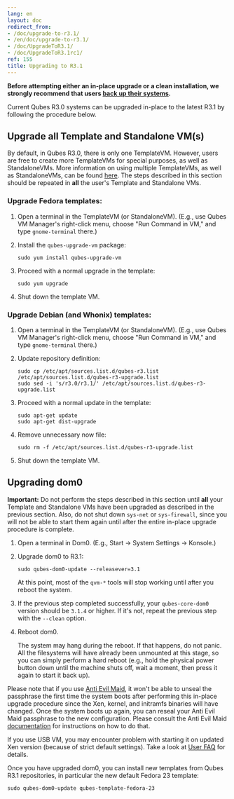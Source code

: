 ```yaml
---
lang: en
layout: doc
redirect_from:
- /doc/upgrade-to-r3.1/
- /en/doc/upgrade-to-r3.1/
- /doc/UpgradeToR3.1/
- /doc/UpgradeToR3.1rc1/
ref: 155
title: Upgrading to R3.1
---
```



**Before attempting either an in-place upgrade or a clean installation, we
strongly recommend that users [back up their systems](/doc/backup-restore/).**

Current Qubes R3.0 systems can be upgraded in-place to the latest R3.1
by following the procedure below.

## Upgrade all Template and Standalone VM(s)

By default, in Qubes R3.0, there is only one TemplateVM. However, users are
free to create more TemplateVMs for special purposes, as well as StandaloneVMs.
More information on using multiple TemplateVMs, as well as StandaloneVMs, can be
found [here](/doc/software-update-vm/). The steps described in this
section should be repeated in **all** the user's Template and Standalone VMs.

### Upgrade Fedora templates:

1. Open a terminal in the TemplateVM (or StandaloneVM). (E.g., use Qubes VM
    Manager's right-click menu, choose "Run Command in VM," and type
    `gnome-terminal` there.)

2. Install the `qubes-upgrade-vm` package:

    ```
    sudo yum install qubes-upgrade-vm
    ```

3. Proceed with a normal upgrade in the template:

    ```
    sudo yum upgrade
    ```

4. Shut down the template VM.

### Upgrade Debian (and Whonix) templates:

1. Open a terminal in the TemplateVM (or StandaloneVM). (E.g., use Qubes VM
    Manager's right-click menu, choose "Run Command in VM," and type
    `gnome-terminal` there.)

2. Update repository definition:

    ```
    sudo cp /etc/apt/sources.list.d/qubes-r3.list /etc/apt/sources.list.d/qubes-r3-upgrade.list
    sudo sed -i 's/r3.0/r3.1/' /etc/apt/sources.list.d/qubes-r3-upgrade.list
    ```

3. Proceed with a normal update in the template:

    ```
    sudo apt-get update
    sudo apt-get dist-upgrade
    ```

4. Remove unnecessary now file:

    ```
    sudo rm -f /etc/apt/sources.list.d/qubes-r3-upgrade.list
    ```

5. Shut down the template VM.

## Upgrading dom0

**Important:** Do not perform the steps described in this section until **all**
your Template and Standalone VMs have been upgraded as described in the previous
section. Also, do not shut down `sys-net` or `sys-firewall`, since you will not
be able to start them again until after the entire in-place upgrade procedure is
complete.

1. Open a terminal in Dom0. (E.g., Start -\> System Settings -\> Konsole.)

2. Upgrade dom0 to R3.1:

    ```
    sudo qubes-dom0-update --releasever=3.1
    ```

    At this point, most of the `qvm-*` tools will stop working until after you
    reboot the system.

3. If the previous step completed successfully, your `qubes-core-dom0` version
    should be `3.1.4` or higher. If it's not, repeat the previous step with the
    `--clean` option.

4. Reboot dom0.
    
    The system may hang during the reboot. If that happens, do not panic. All
    the filesystems will have already been unmounted at this stage, so you can
    simply perform a hard reboot (e.g., hold the physical power button down
    until the machine shuts off, wait a moment, then press it again to start it
    back up).

Please note that if you use [Anti Evil Maid](/doc/anti-evil-maid), it won't be
able to unseal the passphrase the first time the system boots after performing
this in-place upgrade procedure since the Xen, kernel, and initramfs binaries
will have changed. Once the system boots up again, you can reseal your Anti Evil
Maid passphrase to the new configuration. Please consult the Anti Evil Maid
[documentation](/doc/anti-evil-maid) for instructions on how to do that.

If you use USB VM, you may encounter problem with starting it on updated Xen
version (because of strict default settings). Take a look at 
[User FAQ](/faq/#i-created-a-usb-vm-and-assigned-usb-controllers-to-it-now-the-usb-vm-wont-boot)
for details.

Once you have upgraded dom0, you can install new templates from Qubes R3.1
repositories, in particular the new default Fedora 23 template:

```
sudo qubes-dom0-update qubes-template-fedora-23
```

